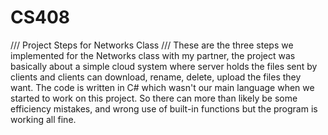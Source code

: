 # CS408
/// Project Steps for Networks Class /// 
These are the three steps we implemented for the Networks class with my partner, the project was basically
about a simple cloud system where server holds the files sent by clients and clients can download, rename, delete, 
upload the files they want. The code is written in C# which wasn't our main language when we started to work on this
project. So there can more than likely be some efficiency mistakes, and wrong use of built-in functions but the program
is working all fine.
